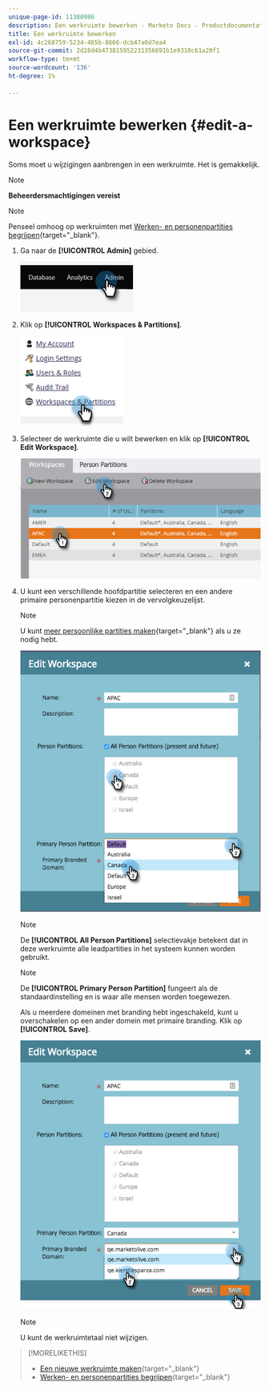 ```yaml
---
unique-page-id: 11380986
description: Een werkruimte bewerken - Marketo Docs - Productdocumentatie
title: Een werkruimte bewerken
exl-id: 4c268759-5234-465b-8666-dcb47a0d7ea4
source-git-commit: 2d28d4b473815952231356691b1e9310c61a20f1
workflow-type: tm+mt
source-wordcount: '136'
ht-degree: 1%

---
```


# Een werkruimte bewerken {#edit-a-workspace}

Soms moet u wijzigingen aanbrengen in een werkruimte. Het is gemakkelijk.

>[!NOTE]
>
>**Beheerdersmachtigingen vereist**

>[!NOTE]
>
>Penseel omhoog op werkruimten met [Werken- en personenpartities begrijpen](/help/marketo/product-docs/administration/workspaces-and-person-partitions/understanding-workspaces-and-person-partitions.md){target="_blank"}.

1. Ga naar de **[!UICONTROL Admin]** gebied.

   ![](assets/edit-a-workspace-1.png)

1. Klik op **[!UICONTROL Workspaces & Partitions]**.

   ![](assets/edit-a-workspace-2.png)

1. Selecteer de werkruimte die u wilt bewerken en klik op **[!UICONTROL Edit Workspace]**.

   ![](assets/edit-a-workspace-3.png)

1. U kunt een verschillende hoofdpartitie selecteren en een andere primaire personenpartitie kiezen in de vervolgkeuzelijst.

   >[!NOTE]
   >
   >U kunt [meer persoonlijke partities maken](/help/marketo/product-docs/administration/workspaces-and-person-partitions/create-a-person-partition.md){target="_blank"} als u ze nodig hebt.

   ![](assets/edit-a-workspace-4.png)

   >[!NOTE]
   >
   >De **[!UICONTROL All Person Partitions]** selectievakje betekent dat in deze werkruimte alle leadpartities in het systeem kunnen worden gebruikt.

   >[!NOTE]
   >
   >De **[!UICONTROL Primary Person Partition]** fungeert als de standaardinstelling en is waar alle mensen worden toegewezen.

   Als u meerdere domeinen met branding hebt ingeschakeld, kunt u overschakelen op een ander domein met primaire branding. Klik op **[!UICONTROL Save]**.

   ![](assets/edit-a-workspace-5.png)

   >[!NOTE]
   >
   >U kunt de werkruimtetaal niet wijzigen.

>[!MORELIKETHIS]
>
>* [Een nieuwe werkruimte maken](/help/marketo/product-docs/administration/workspaces-and-person-partitions/create-a-new-workspace.md){target="_blank"}
>* [Werken- en personenpartities begrijpen](/help/marketo/product-docs/administration/workspaces-and-person-partitions/understanding-workspaces-and-person-partitions.md){target="_blank"}
